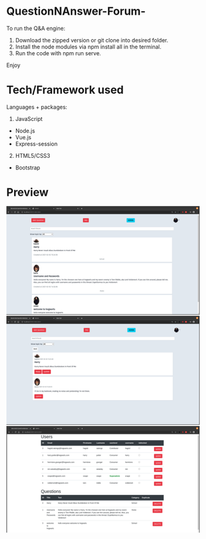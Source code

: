 # QuestionNAnswer-Forum-

To run the Q&A engine:

1. Download the zipped version or git clone into desired folder.
2. Install the node modules via npm install all in the terminal.
3. Run the code with npm run serve.

Enjoy


# Tech/Framework used
Languages + packages:
1. JavaScript
  - Node.js
  - Vue.js
  - Express-session

2. HTML5/CSS3
  - Bootstrap
  

# Preview
  
  
  <img src="public/uploads/landing.png">
   <img src="public/uploads/commentsection.png">
    <img src="public/uploads/adminpage.png">
  



 

